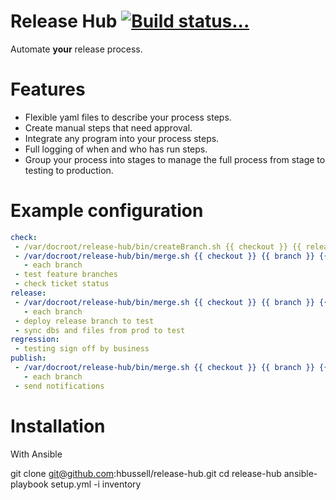 Release Hub [![Build status...](https://api.travis-ci.org/hbussell/release-hub.png?branch=master)](https://travis-ci.org/hbussell/release-hub)
===========

Automate **your** release process.

# Features

 - Flexible yaml files to describe your process steps.
 - Create manual steps that need approval.
 - Integrate any program into your process steps.
 - Full logging of when and who has run steps.
 - Group your process into stages to manage the full process from stage to testing to production.


# Example configuration

```yaml
check:
 - /var/docroot/release-hub/bin/createBranch.sh {{ checkout }} {{ releaseBranch }} {{ remote }} 
 - /var/docroot/release-hub/bin/merge.sh {{ checkout }} {{ branch }} {{ releaseBranch }} {{ remote }} --dry:
   - each branch
 - test feature branches
 - check ticket status
release:
 - /var/docroot/release-hub/bin/merge.sh {{ checkout }} {{ branch }} {{ releaseBranch }} {{ remote }} --dry:
   - each branch
 - deploy release branch to test
 - sync dbs and files from prod to test
regression:
 - testing sign off by business
publish:
 - /var/docroot/release-hub/bin/merge.sh {{ checkout }} {{ branch }} {{ releaseBranch }} {{ remote }}:
   - each branch 
 - send notifications   
```
# Installation

With Ansible

git clone git@github.com:hbussell/release-hub.git
cd release-hub
ansible-playbook setup.yml -i inventory


